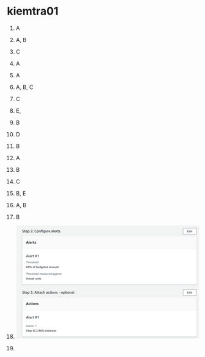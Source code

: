 # kiemtra01

1) A
2) A, B
3) C
4) A
5) A
6) A, B, C
7) C
8) E, 
9) B
10) D
11) B
12) A
13) B
14) C
15) B, E
16) A, B
17) B

1) ![alt](https://github.com/hieuvcaws/kiemtra01/blob/main/Screenshot%202022-09-12%20at%2020.37.38.png)
2) 

